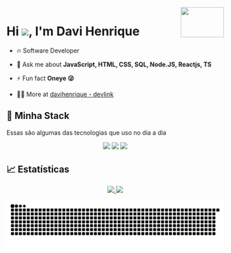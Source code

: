<img align="right" height="70" width="100em" src="https://i.pinimg.com/originals/09/01/bb/0901bb81aca5a2863d678cbdf7d25eba.gif"/>
<h1 align="left">Hi <img src="https://raw.githubusercontent.com/kaueMarques/kaueMarques/master/hi.gif" height="30px">, I'm Davi Henrique</h1>


- 🔥 Software Developer

- 💬 Ask me about **JavaScript, HTML, CSS, SQL, Node.JS, Reactjs, TS**

- ⚡ Fun fact **Oneye 😜**

- 👨‍💻 More at [davihenrique - devlink](https://atomplus.vercel.app)

## 🔮 Minha Stack
 Essas são algumas das tecnologias que uso no dia a dia

<div align="center">
 <img src="https://media3.giphy.com/media/ln7z2eWriiQAllfVcn/200w.webp" width="100">      
 <img src="https://i.giphy.com/media/eNAsjO55tPbgaor7ma/200w.webp" width="100">      
 <img src="https://i.giphy.com/media/KzJkzjggfGN5Py6nkT/200.webp" width="100">      
</div>

## 📈 Estatísticas

<div align="center">
  <a href="https://github.com/Ricmaloy">
  <img height="180em" src="https://github-readme-stats.vercel.app/api/top-langs/?username=davihr1&layout=compact&langs_count=7&theme=react&hide_border=true"/>
  <img height="180em" src="https://github-readme-stats.vercel.app/api?username=davihr1&show_icons=true&theme=react&include_all_commits=true&count_private=true&hide_border=true"/>
</div>

  
  ![Snake animation](https://github.com/Ricmaloy/Ricmaloy/blob/output/github-contribution-grid-snake.svg)

<!--

<img width="490em" src="https://github-readme-twitter-gazf.vercel.app/api?id=maykbrito&layout=wide&show_reply=off&show_retweet=off" />


**maykbrito/maykbrito** is a ✨ _special_ ✨ repository because its `README.md` (this file) appears on your GitHub profile.

Here are some ideas to get you started:

- 🔭 I’m currently working on ...
- 🌱 I’m currently learning ...
- 👯 I’m looking to collaborate on ...
- 🤔 I’m looking for help with ...
- 💬 Ask me about ...
- 📫 How to reach me: ...
- 😄 Pronouns: ...
- ⚡ Fun fact: ...
-->
